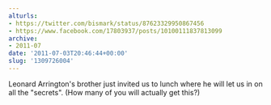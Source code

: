 ```yaml
---
alturls:
- https://twitter.com/bismark/status/87623329950867456
- https://www.facebook.com/17803937/posts/10100111837813099
archive:
- 2011-07
date: '2011-07-03T20:46:44+00:00'
slug: '1309726004'
---
```


Leonard Arrington's brother just invited us to lunch where he will let us in on all the "secrets". (How many of you will actually get this?)

